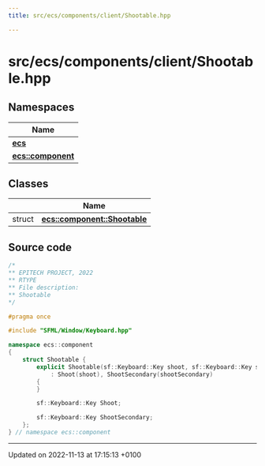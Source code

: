 ```yaml
---
title: src/ecs/components/client/Shootable.hpp

---
```


# src/ecs/components/client/Shootable.hpp



## Namespaces

| Name           |
| -------------- |
| **[ecs](Namespaces/namespaceecs.md)**  |
| **[ecs::component](Namespaces/namespaceecs_1_1component.md)**  |

## Classes

|                | Name           |
| -------------- | -------------- |
| struct | **[ecs::component::Shootable](Classes/structecs_1_1component_1_1_shootable.md)**  |




## Source code

```cpp
/*
** EPITECH PROJECT, 2022
** RTYPE
** File description:
** Shootable
*/

#pragma once

#include "SFML/Window/Keyboard.hpp"

namespace ecs::component
{
    struct Shootable {
        explicit Shootable(sf::Keyboard::Key shoot, sf::Keyboard::Key shootSecondary = sf::Keyboard::Key::Unknown)
            : Shoot(shoot), ShootSecondary(shootSecondary)
        {
        }

        sf::Keyboard::Key Shoot;

        sf::Keyboard::Key ShootSecondary;
    };
} // namespace ecs::component
```


-------------------------------

Updated on 2022-11-13 at 17:15:13 +0100
